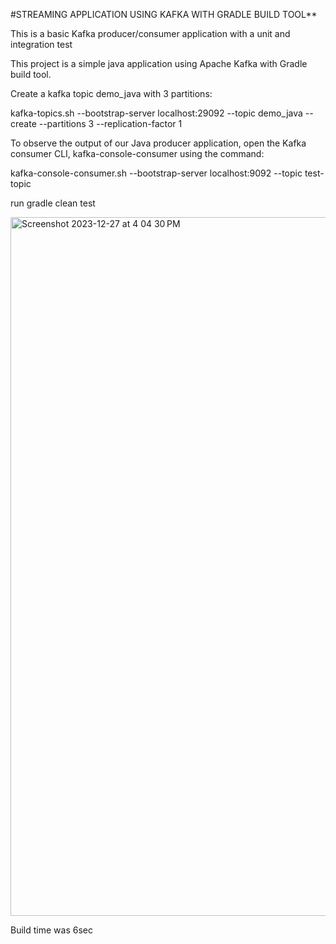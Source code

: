 
#STREAMING APPLICATION USING KAFKA WITH GRADLE BUILD TOOL**


This is a basic Kafka producer/consumer application with a unit and integration test


This project is a simple java application using Apache Kafka with Gradle build tool.

Create a kafka topic demo_java with 3 partitions:

kafka-topics.sh --bootstrap-server localhost:29092 --topic demo_java --create --partitions 3 --replication-factor 1

To observe the output of our Java producer application, open the Kafka consumer CLI, kafka-console-consumer using the command:

kafka-console-consumer.sh --bootstrap-server localhost:9092 --topic test-topic

run gradle clean test

<img width="1118" alt="Screenshot 2023-12-27 at 4 04 30 PM" src="https://github.com/Mamiololo01/kafka_Java_Gradle_POC/assets/67044030/ee42dc3d-468d-47c8-9b0d-caf8a16eba2c">


Build time was 6sec


